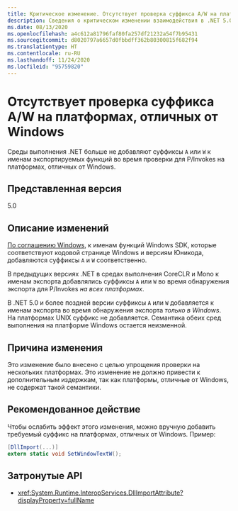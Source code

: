 ```yaml
---
title: Критическое изменение. Отсутствует проверка суффикса A/W на платформах, отличных от Windows
description: Сведения о критическом изменении взаимодействия в .NET 5.0, где суффиксы больше не добавляются к именам экспортируемых функций во время проверки для P/Invokes на платформах, отличных от Windows.
ms.date: 08/13/2020
ms.openlocfilehash: a4c612a81796faf80fa257df21232a54f7b95431
ms.sourcegitcommit: d8020797a6657d0fbbdff362b80300815f682f94
ms.translationtype: HT
ms.contentlocale: ru-RU
ms.lasthandoff: 11/24/2020
ms.locfileid: "95759820"
---
```

# <a name="no-aw-suffix-probing-on-non-windows-platforms"></a>Отсутствует проверка суффикса A/W на платформах, отличных от Windows

Среды выполнения .NET больше не добавляют суффиксы `A` или `W` к именам экспортируемых функций во время проверки для P/Invokes на платформах, отличных от Windows.

## <a name="version-introduced"></a>Представленная версия

5.0

## <a name="change-description"></a>Описание изменений

[По соглашению Windows](/windows/win32/intl/conventions-for-function-prototypes), к именам функций Windows SDK, которые соответствуют кодовой странице Windows и версиям Юникода, добавляются суффиксы `A` и `W` соответственно.

В предыдущих версиях .NET в средах выполнения CoreCLR и Mono к именам экспорта добавлялись суффиксы `A` или `W` во время обнаружения экспорта для P/Invokes *на всех платформах*.

В .NET 5.0 и более поздней версии суффиксы `A` или `W` добавляется к именам экспорта во время обнаружения экспорта *только в Windows*. На платформах UNIX суффикс не добавляется. Семантика обеих сред выполнения на платформе Windows остается неизменной.

## <a name="reason-for-change"></a>Причина изменения

Это изменение было внесено с целью упрощения проверки на нескольких платформах. Это изменение не должно привести к дополнительным издержкам, так как платформы, отличные от Windows, не содержат такой семантики.

## <a name="recommended-action"></a>Рекомендованное действие

Чтобы ослабить эффект этого изменения, можно вручную добавить требуемый суффикс на платформах, отличных от Windows. Пример:

```csharp
[DllImport(...)]
extern static void SetWindowTextW();
```

## <a name="affected-apis"></a>Затронутые API

- <xref:System.Runtime.InteropServices.DllImportAttribute?displayProperty=fullName>

<!--

### Affected APIs

- `T:System.Runtime.InteropServices.DllImportAttribute`

### Category

Interop

-->
